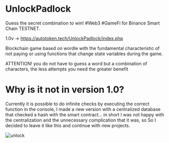 # UnlockPadlock
 Guess the secret combination to win! #Web3 #GameFi for Binance Smart Chain TESTNET.
 
1.0v -> https://autotoken.tech/UnlockPadlock/index.php

Blockchain game based on wordle with the fundamental characteristic of not paying or using functions that change state variables during the game.

ATTENTION! you do not have to guess a word but a combination of characters, the less attempts you need the greater benefit

# Why is it not in version 1.0? 

Currently it is possible to do infinite checks by executing the correct function in the console, I made a new version with a centralized database that checked a hash with the smart contract... in short I was not happy with the centralization and the unnecessary complication that it was, so So I decided to leave it like this and continue with new projects.


![unlock](https://user-images.githubusercontent.com/57547835/163734257-91f940d0-2960-4283-9839-b8d162086d3c.png)

